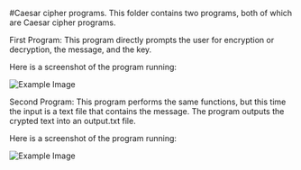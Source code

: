 #Caesar cipher programs.
This folder contains two programs, both of which are Caesar cipher programs.

First Program: This program directly prompts the user for encryption or decryption, the message, and the key.

Here is a screenshot of the program running:

![Example Image](https://drive.google.com/uc?export=view&id=1qeu8ThhMXTBRO2iwvo8DIJdUjVCU3ick)

Second Program: This program performs the same functions, but this time the input is a text file that contains the message. The program outputs the crypted text into an output.txt file.

Here is a screenshot of the program running:

![Example Image](https://drive.google.com/uc?export=view&id=1Ptq9VRtREL0oyONM_LPoAPOmwNMgfqfp)

